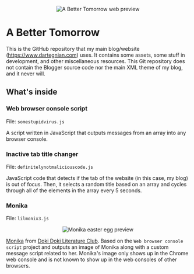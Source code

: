<p align="center">
	<img src="https://1.bp.blogspot.com/-ukp0xacdmFw/WnoAoWSV2KI/AAAAAAAACQg/PI97E9wwOL0q1bd3L-nPlRhgyEKR2y_AwCLcBGAs/s0/abettertomorrow.jpg" alt="A Better Tomorrow web preview" title="My website"/>
</p>

# A Better Tomorrow
This is the GitHub repository that my main blog/website (https://www.dartegnian.com) uses. It contains some assets, some stuff in development, and other miscellaneous resources.
This Git repository does not contain the Blogger source code nor the main XML theme of my blog, and it never will.

## What's inside

### Web browser console script
File: `somestupidvirus.js`

A script written in JavaScript that outputs messages from an array into any browser console.

### Inactive tab title changer
File: `definitelynotmaliciouscode.js`

JavaScript code that detects if the tab of the website (in this case, my blog) is out of focus. Then, it selects a random title based on an array and cycles through all of the elements in the array every 5 seconds.

### Monika
File: `lilmonix3.js`

<p align="center">
	<img src="https://2.bp.blogspot.com/-s1EzTerhRKk/WnoFpkzaM7I/AAAAAAAACRs/QY_TNBih5XYhROOOcSpRIE3sk8lW6mdMQCLcBGAs/s0/iloveyoumonika.jpg" alt="Monika easter egg preview" title="Monika from Doki Doki Literature Club"/>
</p>

<a href="http://doki-doki-literature-club.wikia.com/wiki/Monika">Monika</a> from <a href="http://store.steampowered.com/app/698780/Doki_Doki_Literature_Club/">Doki Doki Literature Club</a>. Based on the ```Web browser console script``` project and outputs an image of Monika along with a custom message script related to her. Monika's image only shows up in the Chrome web console and is not known to show up in the web consoles of other browsers.
